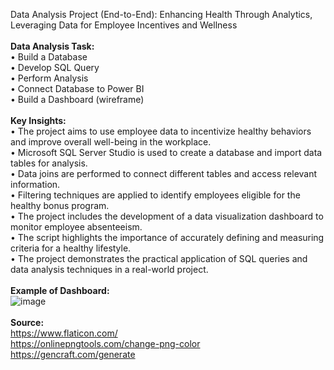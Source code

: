 Data Analysis Project (End-to-End): Enhancing Health Through Analytics, Leveraging Data for Employee Incentives and Wellness
<br><br>
<b>Data Analysis Task:</b><br>
• Build a Database<br>
• Develop SQL Query<br>
• Perform Analysis<br>
• Connect Database to Power BI<br>
• Build a Dashboard (wireframe)<br>
<br>
<b>Key Insights:</b><br>
• The project aims to use employee data to incentivize healthy behaviors and improve overall well-being in the workplace.<br>
• Microsoft SQL Server Studio is used to create a database and import data tables for analysis.<br>
• Data joins are performed to connect different tables and access relevant information.<br>
• Filtering techniques are applied to identify employees eligible for the healthy bonus program.<br>
• The project includes the development of a data visualization dashboard to monitor employee absenteeism.<br>
• The script highlights the importance of accurately defining and measuring criteria for a healthy lifestyle.<br>
• The project demonstrates the practical application of SQL queries and data analysis techniques in a real-world project.<br>
<br>
<b>Example of Dashboard:</b><br>
![image](https://github.com/Kanangnut/HR-Analytics-Absenteeism-SQL/assets/130201193/19acb6b0-01c3-4fab-bfdc-9589b311e962)
<br>
<br>
<b>Source:</b><br>
https://www.flaticon.com/<br>
https://onlinepngtools.com/change-png-color<br>
https://gencraft.com/generate<br>

